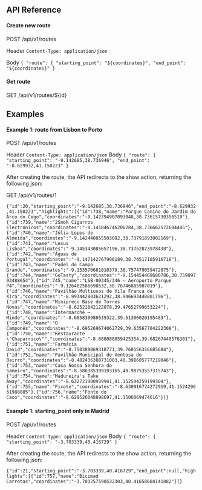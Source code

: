 
## API Reference

#### Create new route


  POST /api/v1/routes


Header
`Content-Type: application/json`

Body
`{ "route": { "starting_point": "${coordinates}", "end_point": "${coordinates}" } `

#### Get route


  GET /api/v1/routes/${id}

## Examples

#### Example 1: route from Lisbon to Porto

  POST /api/v1/routes


Header
`Content-Type: application/json`
Body
`{ "route": { "starting_point": "-9.142685,38.736946", "end_point": "-8.629932,41.150223" } `

After creating the route, the API redirects to the show action, returning the following json:

  GET /api/v1/routes/1



`{"id":20,"starting_point":"-9.142685,38.736946","end_point":"-8.629932,41.150223","highlights":[{"id":738,"name":"Parque Canino do Jardim do Arco do Cego","coordinates":"-9.142794907093048,38.73615730356519"},{"id":739,"name":"2Smok Cigarros Electrónicos","coordinates":"-9.141846746206284,38.736662572604445"},{"id":740,"name":"Júlia Lopes de Almeida","coordinates":"-9.142440855503082,38.73791893002169"},{"id":741,"name":"Lexus Lisboa","coordinates":"-9.145343005657196,38.73752873978438"},{"id":742,"name":"Águas de Portugal","coordinates":"-9.147142767906189,38.74517105916718"},{"id":743,"name":"Padel do Campo Grande","coordinates":"-9.153570681810379,38.757479059472075"},{"id":744,"name":"GoTasty","coordinates":"-9.154454469680786,38.75909793488654"},{"id":745,"name":"LSB-00345/346 – Aeroporto Parque P4","coordinates":"-9.126402586698532,38.76746885907019"},{"id":746,"name":"Pavilhão Multiusos de Vila Franca de Xira","coordinates":"-8.993442803621292,38.946693448801796"},{"id":747,"name":"Minipreço Base de Torres Novas","coordinates":"-8.62521842122078,39.47652799653224"},{"id":748,"name":"Intermarché – Minde","coordinates":"-8.685830980539322,39.51306020195483"},{"id":749,"name":"O Camponês","coordinates":"-8.695269674062729,39.63567704222308"},{"id":750,"name":"Restaurante \"Chaparrico\"","coordinates":"-8.688088059425354,39.68267440576301"},{"id":751,"name":"Farmácia David","coordinates":"-8.750389069318771,39.760156356685684"},{"id":752,"name":"Pavilhão Municipal de Ventosa do Bairro","coordinates":"-8.482436388731003,40.398605777219046"},{"id":753,"name":"Casa Nossa Senhora do Sameiro","coordinates":"-8.586385399103165,40.98753557315743"},{"id":754,"name":"Madureira's Take Away","coordinates":"-8.632721900939941,41.152594259199304"},{"id":755,"name":"Pixote","coordinates":"-8.630916774272919,41.152429661988805"},{"id":756,"name":"Fonte do Caco","coordinates":"-8.629526048898697,41.1506069474616"}]}`

#### Example 1: starting_point only in Madrid

  POST /api/v1/routes

Header
`Content-Type: application/json`
Body
`{ "route": { "starting_point": "-3.703339,40.416729" } `

After creating the route, the API redirects to the show action, returning the following json:

`{"id":21,"starting_point":"-3.703339,40.416729","end_point":null,"highlights":[{"id":757,"name":"Bicimad Carretas","coordinates":"-3.703257590532303,40.41658684141882"}]}`
